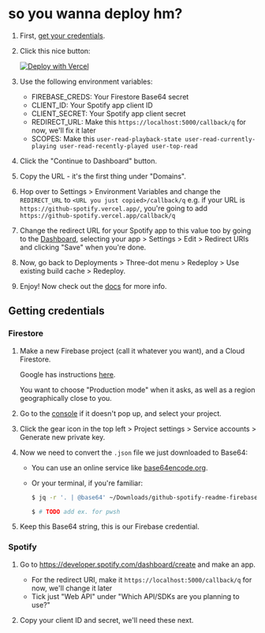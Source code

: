 # so you wanna deploy hm?

1. First, [get your credentials](#getting-credentials).
   
2. Click this nice button:

   [![Deploy with Vercel](https://vercel.com/button)](https://vercel.com/new/clone?repository-url=https%3A%2F%2Fgithub.com%2Fpoopsicles%2Freadme-now-playing&env=FIREBASE_CREDS,CLIENT_ID,CLIENT_SECRET,REDIRECT_URL,SCOPES&envDescription=API%20Keys%20needed%20for%20correct%20functioning&envLink=https%3A%2F%2Fgithub.com%2Fpoopsicles%2Freadme-now-playing%2Fblob%2Fmain%2FDEPLOYING.md&project-name=github-spotify-readme&repository-name=github-spotify-readme-self-deploy)

3. Use the following environment variables:

   - FIREBASE_CREDS: Your Firestore Base64 secret
   - CLIENT_ID: Your Spotify app client ID
   - CLIENT_SECRET: Your Spotify app client secret
   - REDIRECT_URL: Make this `https://localhost:5000/callback/q` for now, we'll fix it later
   - SCOPES: Make this `user-read-playback-state user-read-currently-playing user-read-recently-played user-top-read`

3. Click the "Continue to Dashboard" button.

4. Copy the URL - it's the first thing under "Domains".

5. Hop over to Settings > Environment Variables and change the `REDIRECT_URL` to `<URL you just copied>/callback/q` e.g. if your URL is `https://github-spotify.vercel.app/`, you're going to add `https://github-spotify.vercel.app/callback/q`

6. Change the redirect URL for your Spotify app to this value too by going to the [Dashboard](https://developer.spotify.com/dashboard), selecting your app > Settings > Edit > Redirect URIs and clicking "Save" when you're done.

7. Now, go back to Deployments > Three-dot menu > Redeploy > Use existing build cache > Redeploy.

8. Enjoy! Now check out the [docs](README.md/#how-to-use) for more info.

## Getting credentials

### Firestore

1. Make a new Firebase project (call it whatever you want), and a Cloud Firestore.
  
   Google has instructions [here](https://firebase.google.com/docs/firestore/quickstart).

   You want to choose "Production mode" when it asks, as well as a region geographically close to you.

2. Go to the [console](https://console.firebase.google.com/) if it doesn't pop up, and select your project.
   
3. Click the gear icon in the top left > Project settings > Service accounts > Generate new private key.

4. Now we need to convert the `.json` file we just downloaded to Base64:

   - You can use an online service like [base64encode.org](https://www.base64encode.org/).

   - Or your terminal, if you're familiar:

     ```sh
     $ jq -r '. | @base64' ~/Downloads/github-spotify-readme-firebase-adminsdk.json # *nix

     $ # TODO add ex. for pwsh
     ```

5. Keep this Base64 string, this is our Firebase credential.

### Spotify

1. Go to https://developer.spotify.com/dashboard/create and make an app.

   - For the redirect URI, make it `https://localhost:5000/callback/q` for now, we'll change it later
   - Tick just "Web API" under "Which API/SDKs are you planning to use?"

2. Copy your client ID and secret, we'll need these next.

